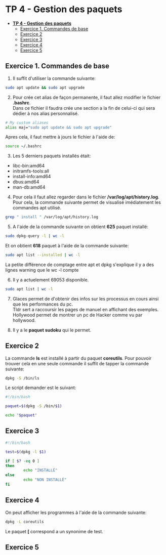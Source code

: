 # **TP 4 - Gestion des paquets**

- [**TP 4 - Gestion des paquets**](#tp-4---gestion-des-paquets)
  - [Exercice 1. Commandes de base](#exercice-1-commandes-de-base)
  - [Exercice 2](#exercice-2)
  - [Exercice 3](#exercice-3)
  - [Exercice 4](#exercice-4)
  - [Exercice 5](#exercice-5)

## Exercice 1. Commandes de base

1. Il suffit d'utiliser la commande suivante:

```BASH
sudo apt update && sudo apt upgrade
```

2. Pour crée cet alias de façon permanente, il faut allez modifier le fichier **.bashrc**.  
Dans ce fichier il faudra crée une section a la fin de celui-ci qui sera dédier à nos alias personnalisé.  

```BASH
# My custom aliases
alias maj="sudo apt update && sudo apt upgrade"
```

Apres cela, il faut mettre à jours le fichier à l'aide de:

```BASH
source ~/.bashrc
```

3. Les 5 derniers paquets installés était:

- libc-bin:amd64
- initramfs-tools:all
- install-info:amd64
- dbus:amd64
- man-db:amd64

4. Pour cela il faut allez regarder dans le fichier **/var/log/apt/history.log**. Pour cela, la commande suivante permet de visualisé imédiatement les commandes apt utilisé.

```BASH
grep " install " /var/log/apt/history.log
```

5. A l'aide de la commande suivante on obtient **625** paquet installé:

```BASH
sudo dpkg-query -l | wc -l
```

Et on obtient **618** paquet à l'aide de la commande suivante:

```BASH
sudo apt list --installed | wc -l
```

La petite différence de comptage entre apt et dpkg s'explique il y a des lignes warning que le wc -l compte

6. Il y a actuelement 69053 disponible.

```BASH
sudo apt list | wc -l
```

7. Glaces permet de d'obtenir des infos sur les processus en cours ainsi que les performances du pc.  
Tldr sert a raccoursir les pages de manuel en affichant des exemples.  
Hollywood permet de montrer un pc de Hacker comme vu par hollywood.

8. Il y a le **paquet sudoku** qui le permet.

## Exercice 2

La commande **ls** est installé à partir du paquet **coreutils**. Pour pouvoir trouver cela en une seule commande il suffit de tapper la commande suivante:

```BASH
dpkg -S /bin/ls
```

Le script demander est le suivant:

```BASH
#!/bin/bash

paquet=$(dpkg -S /bin/$1)

echo "$paquet"
```

## Exercice 3

```BASH
#!/bin/bash

test=$(dpkg -l $1) 

if [ $? -eq 0 ]
then
        echo "INSTALLÉ"
else
        echo "NON INSTALLÉ"
fi
```

## Exercice 4

On peut afficher les programmes à l'aide de la commande suivante:

```BASH
dpkg -L coreutils
```

Le paquet **[** correspond a un synonime de test.

## Exercice 5

